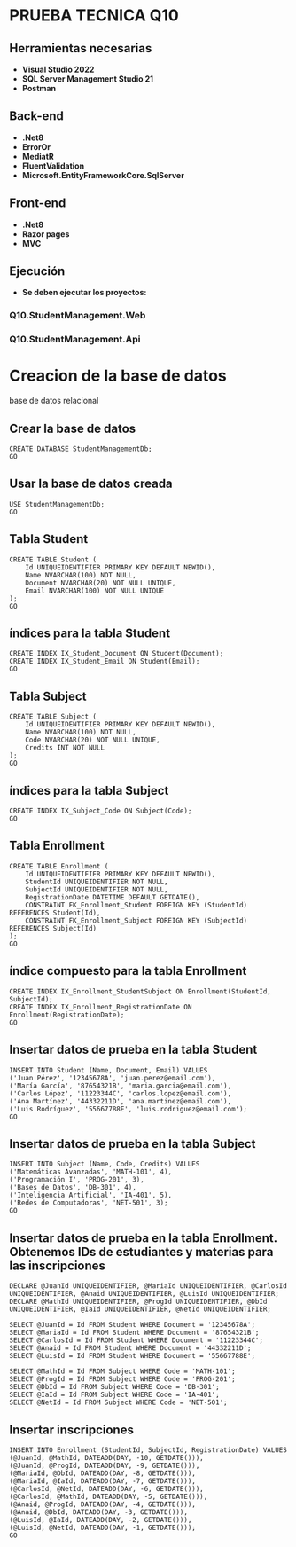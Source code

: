 # PRUEBA TECNICA Q10

## Herramientas necesarias
- **Visual Studio 2022**
- **SQL Server Management Studio 21**
- **Postman**

## Back-end
- **.Net8**
- **ErrorOr**
- **MediatR**
- **FluentValidation**
- **Microsoft.EntityFrameworkCore.SqlServer**

## Front-end
- **.Net8**
- **Razor pages**
- **MVC**

## Ejecución
- **Se deben ejecutar los proyectos:**
### Q10.StudentManagement.Web
### Q10.StudentManagement.Api

# Creacion de la base de datos

base de datos relacional

## Crear la base de datos
```
CREATE DATABASE StudentManagementDb;
GO
```

## Usar la base de datos creada
```
USE StudentManagementDb;
GO
```

## Tabla Student
```
CREATE TABLE Student (
    Id UNIQUEIDENTIFIER PRIMARY KEY DEFAULT NEWID(),
    Name NVARCHAR(100) NOT NULL,
    Document NVARCHAR(20) NOT NULL UNIQUE,
    Email NVARCHAR(100) NOT NULL UNIQUE
);
GO
```

## índices para la tabla Student
```
CREATE INDEX IX_Student_Document ON Student(Document);
CREATE INDEX IX_Student_Email ON Student(Email);
GO
```

## Tabla Subject
```
CREATE TABLE Subject (
    Id UNIQUEIDENTIFIER PRIMARY KEY DEFAULT NEWID(),
    Name NVARCHAR(100) NOT NULL,
    Code NVARCHAR(20) NOT NULL UNIQUE,
    Credits INT NOT NULL
);
GO
```

## índices para la tabla Subject
```
CREATE INDEX IX_Subject_Code ON Subject(Code);
GO
```

## Tabla Enrollment
```
CREATE TABLE Enrollment (
    Id UNIQUEIDENTIFIER PRIMARY KEY DEFAULT NEWID(),
    StudentId UNIQUEIDENTIFIER NOT NULL,
    SubjectId UNIQUEIDENTIFIER NOT NULL,
    RegistrationDate DATETIME DEFAULT GETDATE(),
    CONSTRAINT FK_Enrollment_Student FOREIGN KEY (StudentId) REFERENCES Student(Id),
    CONSTRAINT FK_Enrollment_Subject FOREIGN KEY (SubjectId) REFERENCES Subject(Id)
);
GO
```

## índice compuesto para la tabla Enrollment
```
CREATE INDEX IX_Enrollment_StudentSubject ON Enrollment(StudentId, SubjectId);
CREATE INDEX IX_Enrollment_RegistrationDate ON Enrollment(RegistrationDate);
GO
```

## Insertar datos de prueba en la tabla Student
```
INSERT INTO Student (Name, Document, Email) VALUES
('Juan Pérez', '12345678A', 'juan.perez@email.com'),
('María García', '87654321B', 'maria.garcia@email.com'),
('Carlos López', '11223344C', 'carlos.lopez@email.com'),
('Ana Martínez', '44332211D', 'ana.martinez@email.com'),
('Luis Rodríguez', '55667788E', 'luis.rodriguez@email.com');
GO
```

## Insertar datos de prueba en la tabla Subject
```
INSERT INTO Subject (Name, Code, Credits) VALUES
('Matemáticas Avanzadas', 'MATH-101', 4),
('Programación I', 'PROG-201', 3),
('Bases de Datos', 'DB-301', 4),
('Inteligencia Artificial', 'IA-401', 5),
('Redes de Computadoras', 'NET-501', 3);
GO
```

## Insertar datos de prueba en la tabla Enrollment. Obtenemos IDs de estudiantes y materias para las inscripciones
```
DECLARE @JuanId UNIQUEIDENTIFIER, @MariaId UNIQUEIDENTIFIER, @CarlosId UNIQUEIDENTIFIER, @Anaid UNIQUEIDENTIFIER, @LuisId UNIQUEIDENTIFIER;
DECLARE @MathId UNIQUEIDENTIFIER, @ProgId UNIQUEIDENTIFIER, @DbId UNIQUEIDENTIFIER, @IaId UNIQUEIDENTIFIER, @NetId UNIQUEIDENTIFIER;

SELECT @JuanId = Id FROM Student WHERE Document = '12345678A';
SELECT @MariaId = Id FROM Student WHERE Document = '87654321B';
SELECT @CarlosId = Id FROM Student WHERE Document = '11223344C';
SELECT @Anaid = Id FROM Student WHERE Document = '44332211D';
SELECT @LuisId = Id FROM Student WHERE Document = '55667788E';

SELECT @MathId = Id FROM Subject WHERE Code = 'MATH-101';
SELECT @ProgId = Id FROM Subject WHERE Code = 'PROG-201';
SELECT @DbId = Id FROM Subject WHERE Code = 'DB-301';
SELECT @IaId = Id FROM Subject WHERE Code = 'IA-401';
SELECT @NetId = Id FROM Subject WHERE Code = 'NET-501';
```

## Insertar inscripciones
```
INSERT INTO Enrollment (StudentId, SubjectId, RegistrationDate) VALUES
(@JuanId, @MathId, DATEADD(DAY, -10, GETDATE())),
(@JuanId, @ProgId, DATEADD(DAY, -9, GETDATE())),
(@MariaId, @DbId, DATEADD(DAY, -8, GETDATE())),
(@MariaId, @IaId, DATEADD(DAY, -7, GETDATE())),
(@CarlosId, @NetId, DATEADD(DAY, -6, GETDATE())),
(@CarlosId, @MathId, DATEADD(DAY, -5, GETDATE())),
(@Anaid, @ProgId, DATEADD(DAY, -4, GETDATE())),
(@Anaid, @DbId, DATEADD(DAY, -3, GETDATE())),
(@LuisId, @IaId, DATEADD(DAY, -2, GETDATE())),
(@LuisId, @NetId, DATEADD(DAY, -1, GETDATE()));
GO
```
